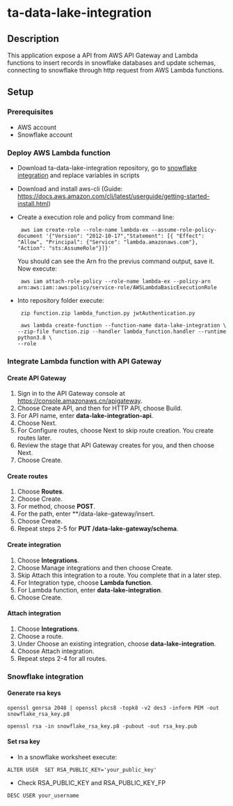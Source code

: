 # ta-data-lake-integration

## Description
This application expose a API from AWS API Gateway and Lambda functions to insert records in snowflake databases and update schemas, connecting to snowflake through http request from AWS Lambda functions.

## Setup

### Prerequisites
  - AWS account
  - Snowflake account
  
### Deploy AWS Lambda function
  - Download ta-data-lake-integration repository, go to [snowflake integration](#snowflake-integration) and replace variables in scripts
  - Download and install aws-cli (Guide:  https://docs.aws.amazon.com/cli/latest/userguide/getting-started-install.html)
  - Create a execution role and policy from command line:
  
    <pre><code> aws iam create-role --role-name lambda-ex --assume-role-policy-document '{"Version": "2012-10-17","Statement": [{ "Effect": "Allow", "Principal": {"Service": "lambda.amazonaws.com"}, "Action": "sts:AssumeRole"}]}' </code></pre>
    
    You should can see the Arn fro the previus command output, save it. Now execute:
    
    <pre><code> aws iam attach-role-policy --role-name lambda-ex --policy-arn arn:aws:iam::aws:policy/service-role/AWSLambdaBasicExecutionRole </code></pre>

  - Into repository folder execute: 
  
    <pre><code> zip function.zip lambda_function.py jwtAuthentication.py </code></pre>

    <pre><code> aws lambda create-function --function-name data-lake-integration \ 
    --zip-file function.zip --handler lambda_function.handler --runtime python3.8 \ 
    --role <your_arn> </code></pre>
    
### Integrate Lambda function with API Gateway
  
  #### Create API Gateway
  1. Sign in to the API Gateway console at https://console.amazonaws.cn/apigateway.
  2. Choose Create API, and then for HTTP API, choose Build.
  3. For API name, enter **data-lake-integration-api**.
  4. Choose Next.
  5. For Configure routes, choose Next to skip route creation. You create routes later.
  6. Review the stage that API Gateway creates for you, and then choose Next.
  7. Choose Create.
    
  #### Create routes
  1. Choose **Routes**.
  2. Choose Create.
  3. For method, choose **POST**.
  4. For the path, enter **/data-lake-gateway/insert.
  5. Choose Create.
  6. Repeat steps 2-5 for **PUT /data-lake-gateway/schema**.
    
  #### Create integration
  1. Choose **Integrations**.
  2. Choose Manage integrations and then choose Create.
  3. Skip Attach this integration to a route. You complete that in a later step.
  4. For Integration type, choose **Lambda function**.
  5. For Lambda function, enter **data-lake-integration**.
  6. Choose Create.
    
  #### Attach integration
  1. Choose **Integrations**.
  2. Choose a route.
  3. Under Choose an existing integration, choose **data-lake-integration**.
  4. Choose Attach integration.
  5. Repeat steps 2-4 for all routes.
  
  
### Snowflake integration

  #### Generate rsa keys
  
  <pre><code>openssl genrsa 2048 | openssl pkcs8 -topk8 -v2 des3 -inform PEM -out snowflake_rsa_key.p8</code></pre>
  
  <pre><code>openssl rsa -in snowflake_rsa_key.p8 -pubout -out rsa_key.pub</code></pre>
  
  #### Set rsa key
  - In a snowflake worksheet execute:
  
  <pre><code>ALTER USER <username> SET RSA_PUBLIC_KEY='your_public_key'</code></pre>
  
  - Check RSA_PUBLIC_KEY and RSA_PUBLIC_KEY_FP
  
  <pre><code>DESC USER your_username </code></pre>


  
  
    
 

  
 
    
    
    
    
